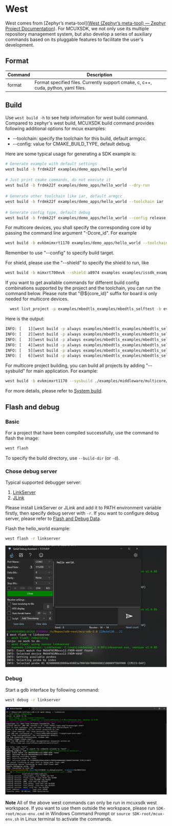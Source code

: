 # West

West comes from [Zephyr’s meta-tool]([West (Zephyr’s meta-tool) — Zephyr Project Documentation](https://docs.zephyrproject.org/latest/develop/west/index.html)). For MCUXSDK, we not only use its multiple repository management system, but also develop a series of auxiliary commands based on its pluggable features to facilitate the user's development.

## Format
| Command | Description                              |
| ------- | ---------------------------------------- |
| format  | Format specified files. Currently support cmake, c, c++, cuda, python, yaml files. |


## Build

Use `west build -h` to see help information for west build command.
Compared to zephyr's west build, MCUXSDK build command provides following additional options for mcux examples:

- --toolchain: specify the toolchain for this build, default armgcc.
- --config: value for CMAKE_BUILD_TYPE, default debug.

Here are some typical usage for generating a SDK example is:

```bash
# Generate example with default settings
west build -b frdmk22f examples/demo_apps/hello_world

# Just print cmake commands, do not execute it
west build -b frdmk22f examples/demo_apps/hello_world --dry-run

# Generate other toolchain like iar, default armgcc
west build -b frdmk22f examples/demo_apps/hello_world --toolchain iar

# Generate config type, default debug
west build -b frdmk22f examples/demo_apps/hello_world --config release

```

For multicore devices, you shall specify the corresponding core id by passing the command line argument "-Dcore_id". For example

```bash
west build -b evkbmimxrt1170 examples/demo_apps/hello_world --toolchain iar -Dcore_id=cm7 --config flexspi_nor_debug
```

Remember to use "--config" to specify build target.

For shield, please use the "--shield" to specify the shield to run, like

```bash
west build -b mimxrt700evk --shield a8974 examples examples/issdk_examples/sensors/fxls8974cf/fxls8974cf_poll -Dcore_id=cm33_core0
```

If you want to get available commands for different build config combinations supported by the project and the toolchain, you can run the command below. Please note that "@${core_id}" suffix for board is only needed for multicore devices.
```bash
  west list_project -p examples/mbedtls_examples/mbedtls_selftest -b evkmimxrt1160@cm4 -t mdk
```
Here is the output:
```bash
INFO: [   1][west build -p always examples/mbedtls_examples/mbedtls_selftest --toolchain mdk --config debug -b evkmimxrt1160 -Dcore_id=cm4]
INFO: [   2][west build -p always examples/mbedtls_examples/mbedtls_selftest --toolchain mdk --config flexspi_nor_debug -b evkmimxrt1160 -Dcore_id=cm4]
INFO: [   3][west build -p always examples/mbedtls_examples/mbedtls_selftest --toolchain mdk --config flexspi_nor_release -b evkmimxrt1160 -Dcore_id=cm4]
INFO: [   4][west build -p always examples/mbedtls_examples/mbedtls_selftest --toolchain mdk --config release -b evkmimxrt1160 -Dcore_id=cm4]
INFO: [   5][west build -p always examples/mbedtls_examples/mbedtls_selftest --toolchain mdk --config sdram_debug -b evkmimxrt1160 -Dcore_id=cm4]
INFO: [   6][west build -p always examples/mbedtls_examples/mbedtls_selftest --toolchain mdk --config sdram_release -b evkmimxrt1160 -Dcore_id=cm4]
```

For multicore project building, you can build all projects by adding "--sysbuild" for main application. For example:

```bash
west build -b evkmimxrt1170 --sysbuild ./examples/middleware/multicore/multicore_examples/hello_world/primary -Dcore_id=cm7 --config flexspi_nor_debug -p always
```

For more details, please refer to [System build](../build_system/Sysbuild.md#sysbuild).

## Flash and debug

### Basic

For a project that have been compiled successfully, use the command to flash the image:

```bash
west flash
```

To specify the build directory, use `--build-dir` (or `-d`).

### Chose debug server

Typical supported debugger server:
1. [LinkServer](https://www.nxp.com/design/design-center/software/development-software/mcuxpresso-software-and-tools-/linkserver-for-microcontrollers:LINKERSERVER)
2. [JLink](https://www.segger.com/downloads/jlink/)

Please install LinkServer or JLink and add it to PATH environment variable firstly, then specify debug server with `-r`.
If you want to configure debug server, please refer to [Flash and Debug Data](../build_system/BCS_data.md#flash-and-debug-data).

Flash the hello_world example:

```bash
west flash -r linkserver
```

![flash](../build_system/_doc/flash.png)

### Debug

Start a gdb interface by following command:

```bash
west debug -r linkserver
```

![debug](../build_system/_doc/debug.png)

**Note**
All of the above west commands can only be run in mcuxsdk west workspace. If you want to use them outside the workspace, please run `SDK-root/mcux-env.cmd` in Windows Command Prompt or `source SDK-root/mcux-env.sh` in Linux terminal to activate the commands.


